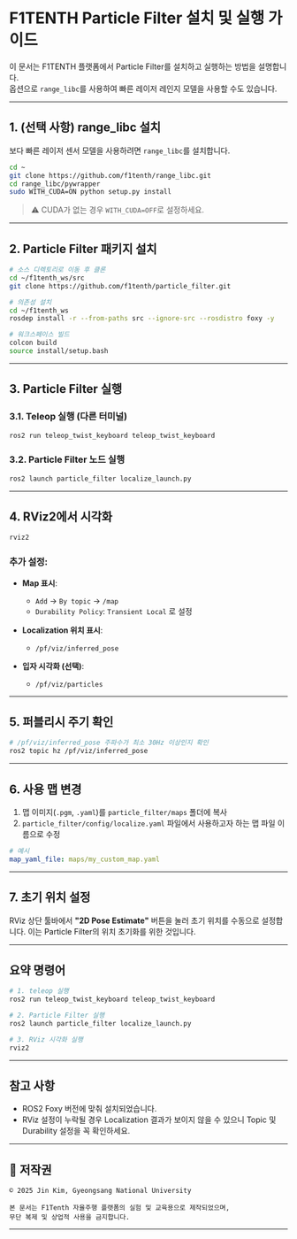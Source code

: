 # F1TENTH Particle Filter 설치 및 실행 가이드

이 문서는 F1TENTH 플랫폼에서 Particle Filter를 설치하고 실행하는 방법을 설명합니다.  
옵션으로 `range_libc`를 사용하여 빠른 레이저 레인지 모델을 사용할 수도 있습니다.

---

## 1. (선택 사항) range_libc 설치

보다 빠른 레이저 센서 모델을 사용하려면 `range_libc`를 설치합니다.

```bash
cd ~
git clone https://github.com/f1tenth/range_libc.git
cd range_libc/pywrapper
sudo WITH_CUDA=ON python setup.py install
````

> ⚠️ CUDA가 없는 경우 `WITH_CUDA=OFF`로 설정하세요.

---

## 2. Particle Filter 패키지 설치

```bash
# 소스 디렉토리로 이동 후 클론
cd ~/f1tenth_ws/src
git clone https://github.com/f1tenth/particle_filter.git

# 의존성 설치
cd ~/f1tenth_ws
rosdep install -r --from-paths src --ignore-src --rosdistro foxy -y

# 워크스페이스 빌드
colcon build
source install/setup.bash
```

---

## 3. Particle Filter 실행

### 3.1. Teleop 실행 (다른 터미널)

```bash
ros2 run teleop_twist_keyboard teleop_twist_keyboard
```

### 3.2. Particle Filter 노드 실행

```bash
ros2 launch particle_filter localize_launch.py
```

---

## 4. RViz2에서 시각화

```bash
rviz2
```

### 추가 설정:

* **Map 표시**:

  * `Add` → `By topic` → `/map`
  * `Durability Policy`: `Transient Local` 로 설정

* **Localization 위치 표시**:

  * `/pf/viz/inferred_pose`

* **입자 시각화 (선택)**:

  * `/pf/viz/particles`

---

## 5. 퍼블리시 주기 확인

```bash
# /pf/viz/inferred_pose 주파수가 최소 30Hz 이상인지 확인
ros2 topic hz /pf/viz/inferred_pose
```

---

## 6. 사용 맵 변경

1. 맵 이미지(`.pgm`, `.yaml`)를 `particle_filter/maps` 폴더에 복사
2. `particle_filter/config/localize.yaml` 파일에서 사용하고자 하는 맵 파일 이름으로 수정

```yaml
# 예시
map_yaml_file: maps/my_custom_map.yaml
```

---

## 7. 초기 위치 설정

RViz 상단 툴바에서 **"2D Pose Estimate"** 버튼을 눌러 초기 위치를 수동으로 설정합니다.
이는 Particle Filter의 위치 초기화를 위한 것입니다.

---

## 요약 명령어

```bash
# 1. teleop 실행
ros2 run teleop_twist_keyboard teleop_twist_keyboard

# 2. Particle Filter 실행
ros2 launch particle_filter localize_launch.py

# 3. RViz 시각화 실행
rviz2
```

---

## 참고 사항

* ROS2 Foxy 버전에 맞춰 설치되었습니다.
* RViz 설정이 누락될 경우 Localization 결과가 보이지 않을 수 있으니 Topic 및 Durability 설정을 꼭 확인하세요.

---

## 📄 저작권

```
© 2025 Jin Kim, Gyeongsang National University

본 문서는 F1Tenth 자율주행 플랫폼의 실험 및 교육용으로 제작되었으며,  
무단 복제 및 상업적 사용을 금지합니다.
```

---


